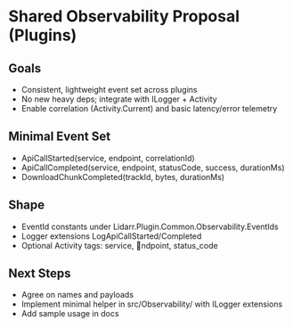 # Shared Observability Proposal (Plugins)

## Goals
- Consistent, lightweight event set across plugins
- No new heavy deps; integrate with ILogger + Activity
- Enable correlation (Activity.Current) and basic latency/error telemetry

## Minimal Event Set
- ApiCallStarted(service, endpoint, correlationId)
- ApiCallCompleted(service, endpoint, statusCode, success, durationMs)
- DownloadChunkCompleted(trackId, bytes, durationMs)

## Shape
- EventId constants under Lidarr.Plugin.Common.Observability.EventIds
- Logger extensions LogApiCallStarted/Completed
- Optional Activity tags: service, ndpoint, status_code

## Next Steps
- Agree on names and payloads
- Implement minimal helper in src/Observability/ with ILogger extensions
- Add sample usage in docs
